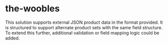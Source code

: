 # the-woobles

This solution supports external JSON product data in the format provided. It is structured to support alternate product sets with the same field structure. To extend this further, additional validation or field mapping logic could be added.
